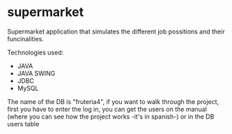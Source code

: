 # supermarket
Supermarket application that simulates the different job possitions and their funcinalities.

Technologies used:
  - JAVA
  - JAVA SWING
  - JDBC
  - MySQL
  
  
The name of the DB is "fruteria4", if you want to walk through the project, first you have to enter the log in, you can get the users on the manual (where you can see how the project works -it's in spanish-) or in the DB users table 
